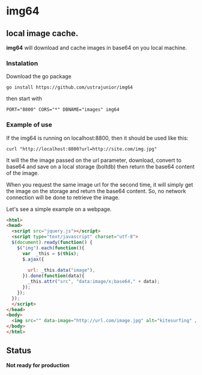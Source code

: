 # img64

## local image cache.

**img64** will download and cache images in base64 on you local machine. 

### Instalation

Download the go package

```
go install https://github.com/ustrajunior/img64
```

then start with 

```
PORT="8800" CORS="*" DBNAME="images" img64
```

### Example of use

If the img64 is running on localhost:8800, then it should be used like this:

```
curl "http://localhost:8800?url=http://site.com/img.jpg"
```

It will the the image passed on the url parameter, download, convert to base64 and save on a local storage (boltdb) then return the base64 content of the image.

When you request the same image url for the second time, it will simply get the image on the storage and return the base64 content. So, no network connection will be done to retrieve the image.

Let's see a simple example on a webpage.

```html
<html>
<head>
  <script src="jquery.js"></script>
  <script type="text/javascript" charset="utf-8">                                
  $(document).ready(function() {    
    $("img").each(function(){                                                                                        
      var  _this = $(this);                                                                                               
      $.ajax({                                                            
        
        url: _this.data("image"),      
      }).done(function(data){                                                                                            
        _this.attr("src", "data:image/x;base64," + data);                                                               
      });                                                                                                                 
    });
  });                                                                                                                            
  </script>                                                                                                                     
</head>
<body>
  <img src="" data-image="http://url.com/image.jpg" alt="kitesurfing" />                                                                                
</body>
</html>
```

## Status
**Not ready for production**
